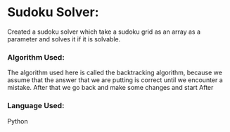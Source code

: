 # Sudoku Solver:

Created a sudoku solver which take a sudoku grid as an array as a parameter and solves it if it is solvable.

### **Algorithm Used:**

The algorithm used here is called the backtracking algorithm, because we assume that the answer that we are putting is
correct until we encounter a mistake. After that we go back and make some changes and start After

### **Language Used:**

Python


